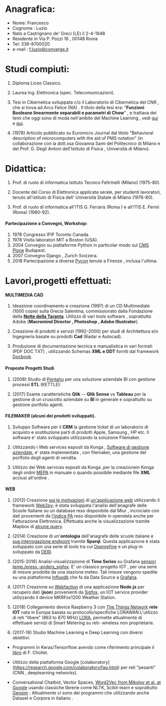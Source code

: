 
Anagrafica:
===========

- Nome: Francesco 
- Cognome : Luzio
- Nato a Castrignano de' Greci (LE) il 2-4-1948
- Residente in Via P. Pozzi 16 , 00148 Roma
- Tel: 338-8700020
- e-mail : f.luzio@converge.it


# Studi compiuti:

1. Diploma Liceo Classico.

2. Laurea Ing. Elettronica (spec. Telecomunicazioni). 

3. Tesi in Cibernetica sviluppata c/o il Laboratorio di Cibernetica del CNR , che si trova ad   Arco Felice (NA) . Il titolo della tesi era: "**Funzioni Booleane linearmente separabili e parametri di Chow**" , e trattava dei temi che oggi sono di moda nell'ambito del Machine Learning , vedi [qui](https://www.researchgate.net/publication/221591166_The_Chow_Parameters_Problem) e [qui](https://arxiv.org/abs/1206.0985).

4. (1978) Articolo pubblicato su Euromicro Journal dal titolo  "Behavioral description of microcomputers with the aid of PMS notation" (in collaborazione con la dott.ssa Giovanna Sami  del Politecnico di Milano e del Prof. G. Degli Antoni dell'Istituto di Fisica , Università di Milano).


# Didattica:

1. Prof. di ruolo di informatica Istituto Tecnico Feltrinelli (Milano) (1975-80).

2. Docente del Corso di Elettronica applicata serale, per studenti lavoratori, tenuto all'istituto  di Fisica  dell' Università Statale di Milano (1976-80).

3. Prof. di ruolo di informatica all'ITIS G. Ferraris (Roma ) e all'ITIS E. Fermi (Roma) (1980-92).


#### Partecipazione a Convegni, Workshop:
1. 1978 Congresso IFIP Toronto Canada.
2. 1978 Visita laboratori MIT a Boston (USA).
3. 2004 Convegno su piattaforme Python in particolar modo sul [CMS Plone](https://plone.org/)  Budapest. 
4. 2007 Convegno Django ,  Zurich Svizzera.
5. 2018 Partecipazione a diverse [Pycon](https://www.pycon.it/en/) tenute a  Firenze , inclusa l'ultima.



# Lavori,progetti effettuati:

#### MULTIMEDIA CAD
1. Ideazione coordinamento e creazione  (1997) di un CD Multimediale (1000 copie) sulla Grecia Salentina, commissionato dalla 
Fondazione della [**Notte della Taranta**](https://it.wikipedia.org/wiki/Notte_della_Taranta). Utilizzo di vari  tools software , soprattutto Adobe (**Macromind Director , Photoshop , Adobe Illustrator**).

2. Creazione di prodotti e servizi  (1992-2000) per studi di Architettura e/o  Ingegneria basate su prodotti **Cad** (Radar e Autocad).

3. Produzione di documentazione tecnica e manualistica in vari formati (PDF DOC TXT) ,  utilizzando  Schemas **XML  e  DDT** forniti dal framework [Docbook](https://docbook.org/whatis).

#### Proposte Progetti Studi

1. (2008) Studio di [Pentaho](https://wiki.pentaho.com/) per una soluzione aziendale BI con gestione processi **ETL** (KETTLE):

2. (2017) Esame caratteristiche **Qlik** -- **Qlik Sense** vs **Tableau** per la gestione di  un cruscotto aziendale su **BI** in generale e soprattutto su gestione portfolio agenti. 

#### FILEMAKER (alcuni dei prodotti sviluppati).

1. Sviluppo Software  per il **CRM**  la gestione ticket di un laboratorio di acquisto e sostituzione parti di prodotti Apple, Samsung , HP etc. Il software e' stato sviluppato utilizzando la  soluzione Filemaker.

2. Utilizzando i Web services esposti da Konga , [Software di gestione aziendale](https://www.easybyte.it/it),  e' stata implementata , con filemaker, una gestione del portfolio degli agenti di vendita.

3. Utilizzo dei  Web services esposti da Konga ,per la creazionein Konga  degli ordini [MEPA](https://www.acquistinretepa.it/opencms/opencms/)  in manuale o quando possibile mediante file **XML** acclusi all'ordine . 

#### WEB

1. (2012) Creazione  [qui le motivazioni](http://web.idati.it/nascita_sic.html) di [un'applicazione web](http://web.idati.it) utilizzando il framework [Web2py](http://web2py.com/); è stata sviluppata  l'analisi dell'anagrafe delle Scuole Italiane su un database reso disponibile dal Miur , incrociato con dati provenienti da  [l'indice PA](http://indicepa.gov.it/documentale/n-opendata.php) reso disponibile in opendata anche per Fatturazione Elettronica. Effettuata anche la visualizzazione tramite Mapbox di [alcune query](http://www.lumutu.it/SIC/2grado/el_sc_ITI).

2. (2014) Creazione di un'**ontologia** dell'anagrafe delle scuole italiane e [sua interrogazione endpoint](https://dydra.com/dyd_fra/scuole-pubbliche) tramite **Sparql**. Questa applicazione è stata sviluppato con una serie di tools tra cui [Openrefine](http://openrefine.org) e un plug-in sviluppato da [DERI](https://github.com/fadmaa/grefine-rdf-extension/downloads). 

3. (2015-2016) Analisi-visualizzazione  di **Time Series** su Grafana [sensori temp./press.-anders_sigfox](https://corlysis.com/grafana/dashboard/db/anders_sigfox?orgId=620). E' un classico progetto  IOT , per una serie di misure prodotte da  una stazione meteo. Tali misure vengono spedite su una piattaforma [Influxdb](https://www.influxdata.com/developers/) che fa da Data Source a [Grafana](https://grafana.com/dashboards).

3. (2017) Creazione su [Webfaction](https://www.webfaction.com/) di una applicazione **Node.js** per recupero dati (**json**) provenienti da [Sigfox](https://www.sigfox.com/en), un IOT service provider utilizzando il device MKRFox1200 Weather Station.

4. (2018) Collegamento device Raspberry 3 con  [The Things Network](https://www.thethingsnetwork.org/)   **rete IOT** nata in Europa basata su protocollo/specifiche LORAWAN.L'utilizzo di reti "libere" (863 to 870 MHz) [LORA](https://iot-daily.com/2015/03/18/frequency-bands-optimal-for-the-internet-of-things/), permette attualmente di effettuare servizi di Smart Metering su reti- wireless non proprietarie.

5. (2017-18) Studio Machine Learning e Deep Learning con diversi obiettivi:

  * Programmi in Keras/Tensorflow avendo come riferimento principale  il [libro](https://www.manning.com/books/deep-learning-with-python) di F. Chollet.
  
 * Utilizzo della piattaforma Google [colaboratory] (https://research.google.com/colaboratory/faq.html) per reti "pesanti" (CNN , deeplearning  networks).
  
 * Conversational Chatbot, Vector Spaces, [Word2Vec from Mikolov et al. at Google](https://blog.acolyer.org/2016/04/21/the-amazing-power-of-word-vectors/)  usando classiche librerie come NLTK, Scikit-learn e soprattutto [Gensim](https://radimrehurek.com/gensim/about.html) : Attualmente ci sono dei programmi che utilizzando anche Dataset e Corpora in italiano .
